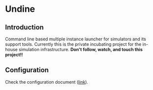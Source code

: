 # Undine

## Introduction

Command line based multiple instance launcher for simulators and its support
tools. Currently this is the private incubating project for the in-house
simulation infrastructure. **Don't follow, watch, and touch this project!!**

## Configuration

Check the configuration document ([link](doc/configure.md)).
